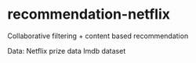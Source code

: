 # recommendation-netflix
Collaborative filtering + content based recommendation

Data: 
Netflix prize data
Imdb dataset
